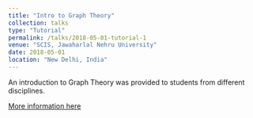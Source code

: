 ```yaml
---
title: "Intro to Graph Theory"
collection: talks
type: "Tutorial"
permalink: /talks/2018-05-01-tutorial-1
venue: "SCIS, Jawaharlal Nehru University"
date: 2018-05-01
location: "New Delhi, India"
---
```

An introduction to Graph Theory was provided to students from different disciplines.

[More information here](https://drive.google.com/file/d/17wn6EFuwBte0v9VyW4LC9SgLDovUmJxB/view?usp=sharing)
